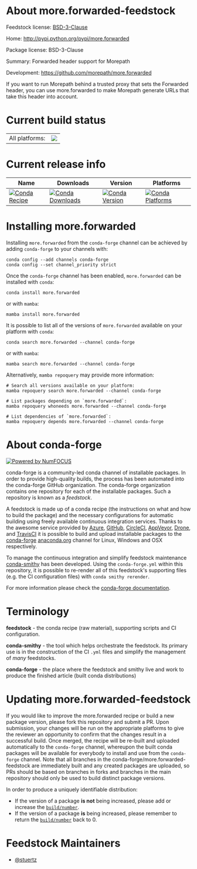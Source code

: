 About more.forwarded-feedstock
==============================

Feedstock license: [BSD-3-Clause](https://github.com/conda-forge/more.forwarded-feedstock/blob/main/LICENSE.txt)

Home: http://pypi.python.org/pypi/more.forwarded

Package license: BSD-3-Clause

Summary: Forwarded header support for Morepath

Development: https://github.com/morepath/more.forwarded

If you want to run Morepath behind a trusted proxy that sets the Forwarded
header, you can use more.forwarded to make Morepath generate URLs that take
this header into account.


Current build status
====================


<table><tr><td>All platforms:</td>
    <td>
      <a href="https://dev.azure.com/conda-forge/feedstock-builds/_build/latest?definitionId=3127&branchName=main">
        <img src="https://dev.azure.com/conda-forge/feedstock-builds/_apis/build/status/more.forwarded-feedstock?branchName=main">
      </a>
    </td>
  </tr>
</table>

Current release info
====================

| Name | Downloads | Version | Platforms |
| --- | --- | --- | --- |
| [![Conda Recipe](https://img.shields.io/badge/recipe-more.forwarded-green.svg)](https://anaconda.org/conda-forge/more.forwarded) | [![Conda Downloads](https://img.shields.io/conda/dn/conda-forge/more.forwarded.svg)](https://anaconda.org/conda-forge/more.forwarded) | [![Conda Version](https://img.shields.io/conda/vn/conda-forge/more.forwarded.svg)](https://anaconda.org/conda-forge/more.forwarded) | [![Conda Platforms](https://img.shields.io/conda/pn/conda-forge/more.forwarded.svg)](https://anaconda.org/conda-forge/more.forwarded) |

Installing more.forwarded
=========================

Installing `more.forwarded` from the `conda-forge` channel can be achieved by adding `conda-forge` to your channels with:

```
conda config --add channels conda-forge
conda config --set channel_priority strict
```

Once the `conda-forge` channel has been enabled, `more.forwarded` can be installed with `conda`:

```
conda install more.forwarded
```

or with `mamba`:

```
mamba install more.forwarded
```

It is possible to list all of the versions of `more.forwarded` available on your platform with `conda`:

```
conda search more.forwarded --channel conda-forge
```

or with `mamba`:

```
mamba search more.forwarded --channel conda-forge
```

Alternatively, `mamba repoquery` may provide more information:

```
# Search all versions available on your platform:
mamba repoquery search more.forwarded --channel conda-forge

# List packages depending on `more.forwarded`:
mamba repoquery whoneeds more.forwarded --channel conda-forge

# List dependencies of `more.forwarded`:
mamba repoquery depends more.forwarded --channel conda-forge
```


About conda-forge
=================

[![Powered by
NumFOCUS](https://img.shields.io/badge/powered%20by-NumFOCUS-orange.svg?style=flat&colorA=E1523D&colorB=007D8A)](https://numfocus.org)

conda-forge is a community-led conda channel of installable packages.
In order to provide high-quality builds, the process has been automated into the
conda-forge GitHub organization. The conda-forge organization contains one repository
for each of the installable packages. Such a repository is known as a *feedstock*.

A feedstock is made up of a conda recipe (the instructions on what and how to build
the package) and the necessary configurations for automatic building using freely
available continuous integration services. Thanks to the awesome service provided by
[Azure](https://azure.microsoft.com/en-us/services/devops/), [GitHub](https://github.com/),
[CircleCI](https://circleci.com/), [AppVeyor](https://www.appveyor.com/),
[Drone](https://cloud.drone.io/welcome), and [TravisCI](https://travis-ci.com/)
it is possible to build and upload installable packages to the
[conda-forge](https://anaconda.org/conda-forge) [anaconda.org](https://anaconda.org/)
channel for Linux, Windows and OSX respectively.

To manage the continuous integration and simplify feedstock maintenance
[conda-smithy](https://github.com/conda-forge/conda-smithy) has been developed.
Using the ``conda-forge.yml`` within this repository, it is possible to re-render all of
this feedstock's supporting files (e.g. the CI configuration files) with ``conda smithy rerender``.

For more information please check the [conda-forge documentation](https://conda-forge.org/docs/).

Terminology
===========

**feedstock** - the conda recipe (raw material), supporting scripts and CI configuration.

**conda-smithy** - the tool which helps orchestrate the feedstock.
                   Its primary use is in the construction of the CI ``.yml`` files
                   and simplify the management of *many* feedstocks.

**conda-forge** - the place where the feedstock and smithy live and work to
                  produce the finished article (built conda distributions)


Updating more.forwarded-feedstock
=================================

If you would like to improve the more.forwarded recipe or build a new
package version, please fork this repository and submit a PR. Upon submission,
your changes will be run on the appropriate platforms to give the reviewer an
opportunity to confirm that the changes result in a successful build. Once
merged, the recipe will be re-built and uploaded automatically to the
`conda-forge` channel, whereupon the built conda packages will be available for
everybody to install and use from the `conda-forge` channel.
Note that all branches in the conda-forge/more.forwarded-feedstock are
immediately built and any created packages are uploaded, so PRs should be based
on branches in forks and branches in the main repository should only be used to
build distinct package versions.

In order to produce a uniquely identifiable distribution:
 * If the version of a package **is not** being increased, please add or increase
   the [``build/number``](https://docs.conda.io/projects/conda-build/en/latest/resources/define-metadata.html#build-number-and-string).
 * If the version of a package **is** being increased, please remember to return
   the [``build/number``](https://docs.conda.io/projects/conda-build/en/latest/resources/define-metadata.html#build-number-and-string)
   back to 0.

Feedstock Maintainers
=====================

* [@stuertz](https://github.com/stuertz/)

